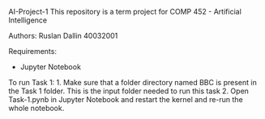 AI-Project-1
This repository is a term project for COMP 452 - Artificial Intelligence

Authors:
Ruslan Dallin 40032001
 
Requirements: 
- Jupyter Notebook 


To run Task 1:
	1. Make sure that a folder directory named BBC is present in the Task 1 folder. This is the input folder needed to run this task
	2. Open Task-1.pynb in Jupyter Notebook and restart the kernel and re-run the whole notebook. 